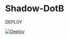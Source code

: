 # Shadow-DotB

DEPLOY

[![Deploy](https://www.herokucdn.com/deploy/button.svg)](https://heroku.com/deploy)
